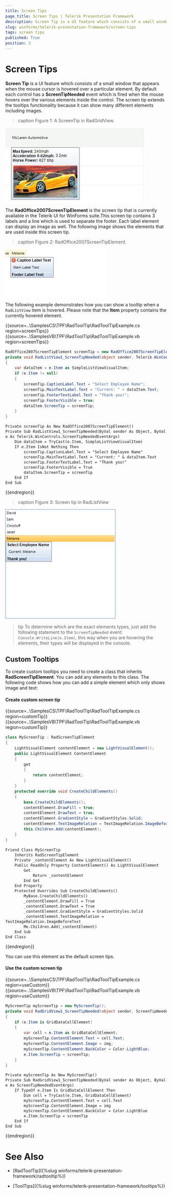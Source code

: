 ```yaml
---
title: Screen Tips
page_title: Screen Tips | Telerik Presentation Framework
description: Screen Tip is a UI feature which consists of a small window that appears when the mouse cursor is hovered over a particular element.
slug: winforms/telerik-presentation-framework/screen-tips
tags: screen tips
published: True
position: 3
---
```


# Screen Tips

__Screen Tip__ is a UI feature which consists of a small window that appears when the mouse cursor is hovered over a particular element. By default each control has a __ScreenTipNeeded__ event which is fired when the mouse hovers over the various elements inside the control. The screen tip extends the tooltips functionality because it can show many different elements including images. 

>caption Figure 1: A ScreenTip in RadGridView. 

![tpf-screen-tip001](images/tpf-screen-tip001.png)

The __RadOffice2007ScreenTipElement__ is the screen tip that is currently available in the Telerik UI for WinForms suite.This screen tip contains 3 labels and a line which is used to separate the footer. Each label element can display an image as well. The following image shows the elements that are used inside this screen tip.

>caption Figure 2: RadOffice2007ScreenTipElement.

![tpf-screen-tip002](images/tpf-screen-tip002.png)


The following example demonstrates how you can show a tooltip when a `RadListView` item is hovered. Please note that the __Item__ property contains the currently hovered element. 

{{source=..\SamplesCS\TPF\RadToolTip\RadToolTipExample.cs region=screenTips}} 
{{source=..\SamplesVB\TPF\RadToolTip\RadToolTipExample.vb region=screenTips}}
````C#
RadOffice2007ScreenTipElement screenTip = new RadOffice2007ScreenTipElement();
private void RadListView1_ScreenTipNeeded(object sender, Telerik.WinControls.ScreenTipNeededEventArgs e)
{
    var dataItem = e.Item as SimpleListViewVisualItem;
    if (e.Item != null)
    {
        screenTip.CaptionLabel.Text = "Select Employee Name";
        screenTip.MainTextLabel.Text = "Current: " + dataItem.Text;
        screenTip.FooterTextLabel.Text = "Thank you!";
        screenTip.FooterVisible = true;
        dataItem.ScreenTip = screenTip;
    }
}

````
````VB.NET
Private screenTip As New RadOffice2007ScreenTipElement()
Private Sub RadListView1_ScreenTipNeeded(ByVal sender As Object, ByVal e As Telerik.WinControls.ScreenTipNeededEventArgs)
    Dim dataItem = TryCast(e.Item, SimpleListViewVisualItem)
    If e.Item IsNot Nothing Then
        screenTip.CaptionLabel.Text = "Select Employee Name"
        screenTip.MainTextLabel.Text = "Current: " & dataItem.Text
        screenTip.FooterTextLabel.Text = "Thank you!"
        screenTip.FooterVisible = True
        dataItem.ScreenTip = screenTip
    End If
End Sub

```` 


{{endregion}} 


>caption Figure 3: Screen tip in RadListView

![tpf-screen-tip003](images/tpf-screen-tip003.png)

>tip To determine which are the exact elements types, just add the following statement to the `ScreenTipNeeded` event: `Console.WriteLine(e.Item)`, this way when you are hovering the elements, their types will be displayed in the console.
>


## Custom Tooltips

To create custom tooltips you need to create a class that inherits __RadScreenTipElement__. You can add any elements to this class. The following code shows how you can add a simple element which only shows image and text:

#### Create custom screen tip

{{source=..\SamplesCS\TPF\RadToolTip\RadToolTipExample.cs region=customTip}} 
{{source=..\SamplesVB\TPF\RadToolTip\RadToolTipExample.vb region=customTip}}
````C#
class MyScreenTip : RadScreenTipElement
{
    LightVisualElement contentElement = new LightVisualElement();
    public LightVisualElement ContentElement
    {
        get
        {
            return contentElement;
        }
    }
    protected override void CreateChildElements()
    {
        base.CreateChildElements();
        contentElement.DrawFill = true;
        contentElement.DrawText = true;
        contentElement.GradientStyle = GradientStyles.Solid;
        contentElement.TextImageRelation = TextImageRelation.ImageBeforeText;
        this.Children.Add(contentElement);
    }
}

````
````VB.NET
Friend Class MyScreenTip
    Inherits RadScreenTipElement
    Private _contentElement As New LightVisualElement()
    Public ReadOnly Property ContentElement() As LightVisualElement
        Get
            Return _contentElement
        End Get
    End Property
    Protected Overrides Sub CreateChildElements()
        MyBase.CreateChildElements()
        _contentElement.DrawFill = True
        _contentElement.DrawText = True
        _contentElement.GradientStyle = GradientStyles.Solid
        _contentElement.TextImageRelation = TextImageRelation.ImageBeforeText
        Me.Children.Add(_contentElement)
    End Sub
End Class

```` 


{{endregion}} 


You can use this element as the default screen tips. 

#### Use the custom screen tip


{{source=..\SamplesCS\TPF\RadToolTip\RadToolTipExample.cs region=useCustom}} 
{{source=..\SamplesVB\TPF\RadToolTip\RadToolTipExample.vb region=useCustom}}
````C#
MyScreenTip myScreenTip = new MyScreenTip();
private void RadGridView1_ScreenTipNeeded(object sender, ScreenTipNeededEventArgs e)
{
    if (e.Item is GridDataCellElement)
    {
        var cell = e.Item as GridDataCellElement;
        myScreenTip.ContentElement.Text = cell.Text;
        myScreenTip.ContentElement.Image = img;
        myScreenTip.ContentElement.BackColor = Color.LightBlue;
        e.Item.ScreenTip = screenTip;
    }
}

````
````VB.NET
Private myScreenTip As New MyScreenTip()
Private Sub RadGridView1_ScreenTipNeeded(ByVal sender As Object, ByVal e As ScreenTipNeededEventArgs)
    If TypeOf e.Item Is GridDataCellElement Then
        Dim cell = TryCast(e.Item, GridDataCellElement)
        myScreenTip.ContentElement.Text = cell.Text
        myScreenTip.ContentElement.Image = img
        myScreenTip.ContentElement.BackColor = Color.LightBlue
        e.Item.ScreenTip = screenTip
    End If
End Sub

```` 


{{endregion}} 

# See Also
* [RadToolTip]({%slug winforms/telerik-presentation-framework/radtooltip%})

* [ToolTips]({%slug winforms/telerik-presentation-framework/tooltips%})

